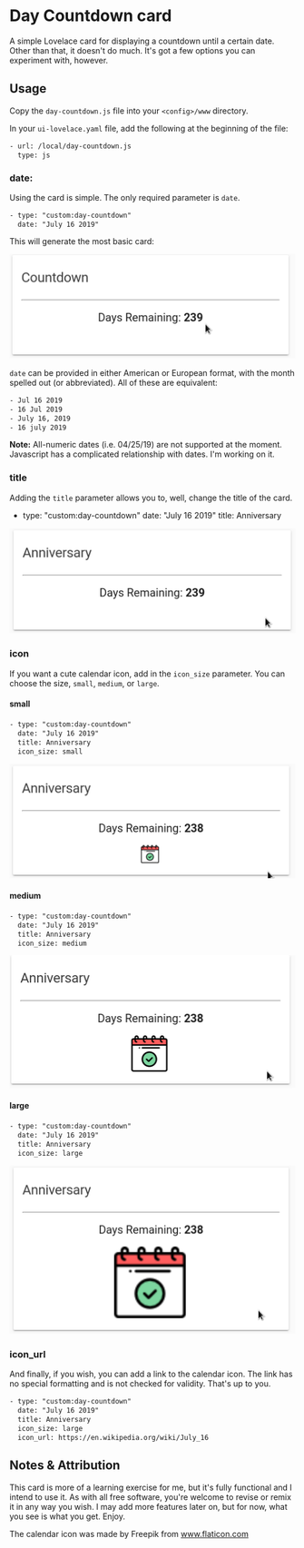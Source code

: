 # Day Countdown card

A simple Lovelace card for displaying a countdown until a certain date. Other than that, it doesn't do much. It's got a few options you can experiment with, however.

## Usage

Copy the `day-countdown.js` file into your `<config>/www` directory.

In your `ui-lovelace.yaml` file, add the following at the beginning of the file:

    - url: /local/day-countdown.js
      type: js
        
        
### date:

Using the card is simple. The only required parameter is `date`.

    - type: "custom:day-countdown"
      date: "July 16 2019"
      
This will generate the most basic card:


![countdown](/countdown.png)


`date` can be provided in either American or European format, with the month spelled out (or abbreviated). All of these are equivalent:

    - Jul 16 2019
    - 16 Jul 2019
    - July 16, 2019
    - 16 july 2019

**Note:** All-numeric dates (i.e. 04/25/19) are not supported at the moment. Javascript has a complicated relationship with dates. I'm working on it.

### title 
Adding the `title` parameter allows you to, well, change the title of the card.

  - type: "custom:day-countdown"
    date: "July 16 2019"
    title: Anniversary
    
![title](/title.png)
    
### icon
If you want a cute calendar icon, add in the `icon_size` parameter. You can choose the size, `small`, `medium`, or `large`.

#### small
    - type: "custom:day-countdown"
      date: "July 16 2019"
      title: Anniversary
      icon_size: small
    
![small](/small.png)
    
#### medium
    - type: "custom:day-countdown"
      date: "July 16 2019"
      title: Anniversary
      icon_size: medium
    
![medium](/medium.png)
    
#### large
    - type: "custom:day-countdown"
      date: "July 16 2019"
      title: Anniversary
      icon_size: large
      
![large](/large.png)
    
### icon_url
And finally, if you wish, you can add a link to the calendar icon. The link has no special formatting and is not checked for validity. That's up to you.

    - type: "custom:day-countdown"
      date: "July 16 2019"
      title: Anniversary
      icon_size: large
      icon_url: https://en.wikipedia.org/wiki/July_16

## Notes & Attribution
This card is more of a learning exercise for me, but it's fully functional and I intend to use it. As with all free software, you're welcome to revise or remix it in any way you wish. I may add more features later on, but for now, what you see is what you get. Enjoy.

The calendar icon was made by Freepik from www.flaticon.com 
